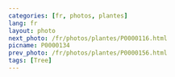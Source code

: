 ```yaml
---
categories: [fr, photos, plantes]
lang: fr
layout: photo
next_photo: /fr/photos/plantes/P0000116.html
picname: P0000134
prev_photo: /fr/photos/plantes/P0000156.html
tags: [Tree]
---
```

